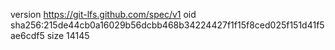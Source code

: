 version https://git-lfs.github.com/spec/v1
oid sha256:215de44cb0a16029b56dcbb468b34224427f1f15f8ced025f151d41f5ae6cdf5
size 14145
